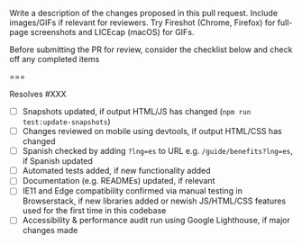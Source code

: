 Write a description of the changes proposed in this pull request. Include images/GIFs if relevant for reviewers. Try Fireshot (Chrome, Firefox) for full-page screenshots and LICEcap (macOS) for GIFs.

Before submitting the PR for review, consider the checklist below and check off any completed items

===

Resolves #XXX

- [ ] Snapshots updated, if output HTML/JS has changed (`npm run test:update-snapshots`)
- [ ] Changes reviewed on mobile using devtools, if output HTML/CSS has changed
- [ ] Spanish checked by adding `?lng=es` to URL e.g. `/guide/benefits?lng=es`, if Spanish updated
- [ ] Automated tests added, if new functionality added
- [ ] Documentation (e.g. READMEs) updated, if relevant
- [ ] IE11 and Edge compatibility confirmed via manual testing in Browserstack, if new libraries added or newish JS/HTML/CSS features used for the first time in this codebase
- [ ] Accessibility & performance audit run using Google Lighthouse, if major changes made
